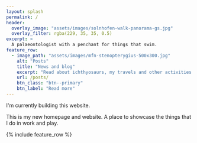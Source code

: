 ```yaml
---
layout: splash
permalink: /
header:
  overlay_image: "assets/images/solnhofen-walk-panorama-gs.jpg"
  overlay_filter: rgba(229, 35, 35, 0.5)
excerpt: >
  A palaeontologist with a penchant for things that swim.
feature_row:
  - image_path: "assets/images/mfn-stenopterygius-500x300.jpg"
    alt: "Posts"
    title: "News and blog"
    excerpt: "Read about ichthyosaurs, my travels and other activities."
    url: /posts/
    btn_class: "btn--primary"
    btn_label: "Read more"
---
```


I'm currently building this website.

This is my new homepage and website. A place to showcase the things that I do in work and play.

{% include feature_row %}
